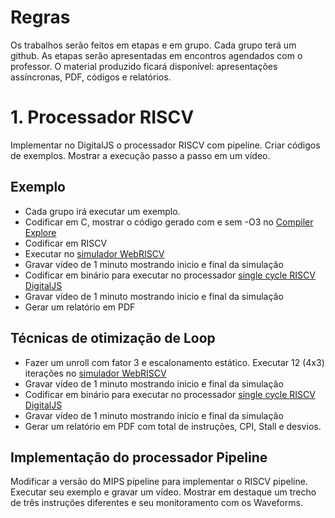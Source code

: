 # Regras
Os trabalhos serão feitos em etapas e em grupo. Cada grupo terá um github. As etapas serão apresentadas em encontros agendados 
com o professor. O material produzido ficará disponível: apresentações assíncronas, PDF, códigos e relatórios.

# 1. Processador RISCV

Implementar no DigitalJS o processador RISCV com pipeline. Criar códigos de exemplos. Mostrar a execução passo a passo em um
vídeo. 

## Exemplo
* Cada grupo irá executar um exemplo. 
* Codificar em C, mostrar o código gerado com e sem -O3 no [Compiler Explore](https://godbolt.org/)
* Codificar em RISCV
* Executar no [simulador WebRISCV](http://x.dii.unisi.it:8098/~giorgi/WebRISC-V/index.php) 
* Gravar vídeo de 1 minuto mostrando inicio e final da simulação
* Codificar em binário para executar no processador [single cycle RISCV DigitalJS](...)
* Gravar vídeo de 1 minuto mostrando inicio e final da simulação
* Gerar um relatório em PDF

## Técnicas de otimização de Loop
* Fazer um unroll com fator 3 e escalonamento estático. Executar 12 (4x3) iterações no [simulador WebRISCV](http://x.dii.unisi.it:8098/~giorgi/WebRISC-V/index.php) 
* Gravar vídeo de 1 minuto mostrando inicio e final da simulação
* Codificar em binário para executar no processador [single cycle RISCV DigitalJS](...)
* Gravar vídeo de 1 minuto mostrando inicio e final da simulação
* Gerar um relatório em PDF com total de instruções, CPI, Stall e desvios.

## Implementação do processador Pipeline

Modificar a versão do MIPS pipeline para implementar o RISCV pipeline. Executar seu exemplo e gravar um vídeo. Mostrar em destaque um trecho de três instruções diferentes e seu monitoramento com os Waveforms. 

